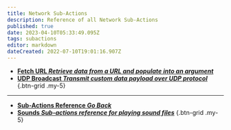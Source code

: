 ```yaml
---
title: Network Sub-Actions
description: Reference of all Network Sub-Actions
published: true
date: 2023-04-10T05:33:49.095Z
tags: subactions
editor: markdown
dateCreated: 2022-07-10T19:01:16.907Z
---
```


- [<i class="mdi mdi-cloud-search primary--text"></i> **Fetch URL *Retrieve data from a URL and populate into an argument***](/Sub-Actions/Network/Fetch-URL)
- [<i class="mdi mdi-cloud-upload primary--text"></i> **UDP Broadcast *Transmit custom data payload over UDP protocol***](/Sub-Actions/Network/UDP-Broadcast)
{.btn-grid .my-5}

---

- [<i class="mdi mdi-chevron-left"></i>**Sub-Actions Reference *Go Back***](/Sub-Actions)
- [<i class="mdi mdi-volume-high primary--text"></i> **Sounds *Sub-actions reference for playing sound files***](/Sub-Actions/Sounds)
{.btn-grid .my-5}